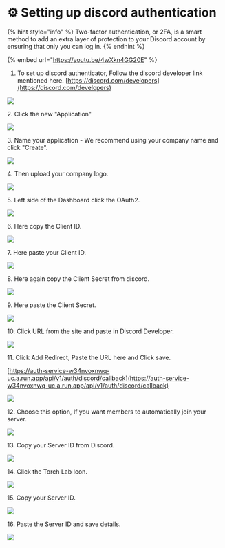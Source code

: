 # ⚙ Setting up discord authentication

{% hint style="info" %}
Two-factor authentication, or 2FA, is a smart method to add an extra layer of protection to your Discord account by ensuring that only you can log in.
{% endhint %}

{% embed url="https://youtu.be/4wXkn4GG20E" %}

1. To set up discord authenticator, Follow the discord developer link mentioned here.  [https://discord.com/developers](https://discord.com/developers)

![](<../.gitbook/assets/Untitled design (21).png>)

2\. Click the new "Application"

![](<../.gitbook/assets/Untitled design (1) (3).png>)

3\. Name your application - We recommend using your company name and click "Create".

![](<../.gitbook/assets/Untitled design (3) 4.png>)

4\. Then upload your company logo.

![](<../.gitbook/assets/Untitled design (3) (6).png>)

5\. Left side of the Dashboard click the OAuth2.

![](<../.gitbook/assets/Untitled design (6) (1).png>)

6\. Here copy the Client ID.

![](<../.gitbook/assets/Untitled design (5) (3).png>)

7\. Here paste your Client ID.

![](<../.gitbook/assets/Untitled design (6) (6).png>)



8\. Here again copy the Client Secret from discord.

![](<../.gitbook/assets/Untitled design (4) (7).png>)

9\. Here paste the Client Secret.

![](<../.gitbook/assets/Untitled design (8) (3).png>)



10\. Click URL from the site and paste in Discord Developer.

![](<../.gitbook/assets/Untitled design (9) (1).png>)



11\. Click Add Redirect, Paste the URL here and Click save.&#x20;

[https://auth-service-w34nvoxnwq-uc.a.run.app/api/v1/auth/discord/callback](https://auth-service-w34nvoxnwq-uc.a.run.app/api/v1/auth/discord/callback)

![](<../.gitbook/assets/Untitled design (3) (7).png>)

12\. Choose this option, If you want members to automatically join your server.&#x20;

![](<../.gitbook/assets/Untitled design (2) (1).png>)

13\. Copy your Server ID from Discord.

![](<../.gitbook/assets/Untitled design (1) (1).png>)

14\. Click the Torch Lab Icon.

![](<../.gitbook/assets/Untitled design (12) (5).png>)

15\. Copy your Server ID.

![](<../.gitbook/assets/Untitled design (13) (3).png>)

16\. Paste the Server ID and save details.

![](<../.gitbook/assets/Untitled design (29).png>)
